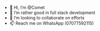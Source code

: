 - 👋 Hi, I’m @Comet
- 👀 I’m rather good in full stack development
- 💞️ I’m looking to collaborate on efforts
- 📫 Reach me on WhatsApp (07077592115)

